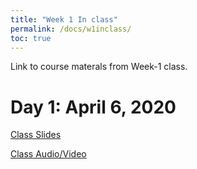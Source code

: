 ```yaml
---
title: "Week 1 In class"
permalink: /docs/w1inclass/
toc: true
---
```


Link to course materals from Week-1 class. 

# Day 1: April 6, 2020

[Class Slides](/Stanford_BIOE80_Day1_06April20.pdf)

[Class Audio/Video](https://canvas.stanford.edu/courses/115648/files/folder/6%20April%202020%20-%20Audio%20Video)


